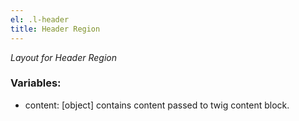 ```yaml
---
el: .l-header
title: Header Region
---
```

_Layout for Header Region_

### Variables:
* content: [object] contains content passed to twig content block.